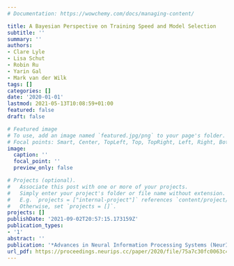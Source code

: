 ```yaml
---
# Documentation: https://wowchemy.com/docs/managing-content/

title: A Bayesian Perspective on Training Speed and Model Selection
subtitle: ''
summary: ''
authors:
- Clare Lyle
- Lisa Schut
- Robin Ru
- Yarin Gal
- Mark van der Wilk
tags: []
categories: []
date: '2020-01-01'
lastmod: 2021-05-13T10:08:59+01:00
featured: false
draft: false

# Featured image
# To use, add an image named `featured.jpg/png` to your page's folder.
# Focal points: Smart, Center, TopLeft, Top, TopRight, Left, Right, BottomLeft, Bottom, BottomRight.
image:
  caption: ''
  focal_point: ''
  preview_only: false

# Projects (optional).
#   Associate this post with one or more of your projects.
#   Simply enter your project's folder or file name without extension.
#   E.g. `projects = ["internal-project"]` references `content/project/deep-learning/index.md`.
#   Otherwise, set `projects = []`.
projects: []
publishDate: '2021-09-02T20:57:15.173159Z'
publication_types:
- '1'
abstract: ''
publication: '*Advances in Neural Information Processing Systems (NeurIPS)*'
url_pdf: https://proceedings.neurips.cc/paper/2020/file/75a7c30fc0063c4952d7eb044a3c0897-Paper.pdf
---
```

